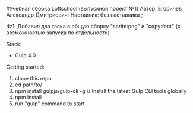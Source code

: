 #Учебная сборка Loftschool (выпускной проект №1)
 Автор: Егоричев Александр Дмитриевич;
 Наставник: без наставника ;
 
 dz1: Добавил два таска в общую сборку "sprite:png" и "copy:font" (с возможностью запуска по отдельности)

Stack:
 - Gulp 4.0
 
Getting started:

1. clone this repo
2. cd path/to/
3. npm install gulpjs/gulp-cli -g  // Install the latest Gulp CLI tools globally
4. npm install
6. run "gulp" command to start
